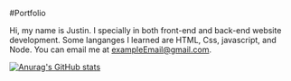 #Portfolio

Hi, my name is Justin. I specially in both front-end and back-end website development. Some langanges I learned are HTML, Css, javascript, and Node. You can email me at exampleEmail@gmail.com.

[![Anurag's GitHub stats](https://github-readme-stats.vercel.app/api?username=drewmania)](https://github.com/anuraghazra/github-readme-stats)
